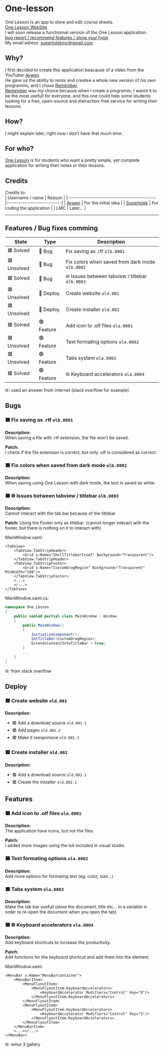 # One-lesson

One Lesson is an app to store and edit course sheets.  
[One Lesson WebSite](https://supertolek.github.io/One-lesson/)  
I will soon release a functionnal version of the One Lesson application.  
[bug report / recommend features / show your hype](https://forms.gle/s9gmoJmgTwSaUUyA9)  
My email adress: supertolekmc@gmail.com

## Why?

I first decided to create this application beacause of a video from the YouTuber [Aywen](https://youtube.com/@AywenVideos).  
He gave us the ability to remix and createe a whole new version of his own programms, and I chose [Remember](https://github.com/Aywen1/remember).  
[Remember](https://github.com/Aywen1/remember) was my choice because when i create a programm, I wannt it to be the most usefull for everyone, and this one could help some students looking for a free, open-source and distraction-free service for writing their lessons.

## How?

I might explain later, right now i don't have that much time.

## For who?

[One Lesson](https://github.com/Supertolek/One-lesson) is for students who want a pretty simple, yet complete application for writing their notes or their lessons.

## Credits

Credits to:  
| Username / name                             | Reason                     |
|---------------------------------------------|----------------------------|
| [Aywen](https://youtube.com/@AywenVideos)   | For the initial idea       |
| [Supertolek](https://github.com/Supertolek) | For coding the application |
| LMC                                         | Later...                   |

---

## Features / Bug fixes comming

| State | Type | Description |
| ----- | ---- | ----------- |
| 🟩 Solved   | 🔴 Bug     | Fix saving as .rtf `olb.0001` |
| 🟥 Unsolved | 🔴 Bug     | Fix colors when saved from dark mode `olb.0002` |
| 🟩 Solved   | 🔴 Bug     | 🌐 Issues between tabview / titlebar `olb.0003` |
| 🟥 Unsolved | 🔵 Deploy  | Create website `old.001` |
| 🟥 Unsolved | 🔵 Deploy  | Create installer `old.002` |
| 🟩 Solved   | 🟢 Feature | Add icon to .olf files `ola.0001` |
| 🟥 Unsolved | 🟢 Feature | Text formating options `ola.0002` |
| 🟥 Unsolved | 🟢 Feature | Tabs system `ola.0003` |
| 🟩 Solved   | 🟢 Feature | 🌐 Keyboard accelerators `ola.0004` |

🌐: used an answer from internet (stack overflow for example)

## Bugs

### 🟩 Fix saving as .rtf `olb.0001`

**Description:**  
When saving a file with .rtf extension, the file won't be saved.

**Patch:**  
I check if the file extension is correct, but only .olf is considered as correct.

### 🟥 Fix colors when saved from dark mode `olb.0002`

**Description:**  
When saving using One Lesson with dark mode, the text is saved as white.

### 🟩 🌐 Issues between tabview / titlebar `olb.0003`

**Description:**  
Cannot interact with the tab bar because of the titlebar.

**Patch:**
Using the Footer only as titlebar. (cannot longer interact with the footer, but there is nothing on it to interact with)

MainWindow.xaml:
```xaml
<TabView>
    <TabView.TabStripHeader>
        <Grid x:Name="ShellTitlebarInset" Background="Transparent"/>
    </TabView.TabStripHeader>
    <TabView.TabStripFooter>
        <Grid x:Name="CustomDragRegion" Background="Transparent" MinWidth="188"/>
    </TabView.TabStripFooter>
    <...>
    </...>
</TabView>
```
MainWindow.xaml.cs:
```cs
namespace One_Lesson
{
    public sealed partial class MainWindow : Window
    {
        public MainWindow()
        {
            InitializeComponent();
            SetTitleBar(CustomDragRegion);
            ExtendsContentIntoTitleBar = true;
        }
        ...
    }
}
```

🌐: from stack overflow

## Deploy

### 🟥 Create website `old.001`

**Description:**
- 🟥 Add a download source `old.001.1`
- 🟥 Add pages `old.001.2`
- 🟥 Make it reesponsive `old.001.3`

### 🟥 Create installer `old.002`

**Description:**
- 🟥 Add a download source `old.001.1`
- 🟥 Create the installer `old.002.1`

## Features

### 🟩 Add icon to .olf files `ola.0001`

**Description:**  
The application have icons, but not the files.

**Patch:**  
I added more images using the toll included in visual studio.

### 🟥 Text formating options `ola.0002`

**Description:**  
Add more options for formating text (eg. color, size...)

### 🟥 Tabs system `ola.0003`

**Description:**  
Make the tab bar usefull (store the document, title etc... in a variable in order to re-open the document when you open the tab)

### 🟩 🌐 Keyboard accelerators `ola.0004`

**Description:**  
Add keyboard shortcuts to increase the productivity.

**Patch:**  
Add functions for the keyboard shortcut and add them into the element.

MainWindow.xaml:
```xaml
<MenuBar x:Name="MenuBarContainer">
    <MenuBarItem>
        <MenuFlyoutItem>
            <MenuFlyoutItem.KeyboardAccelerators>
                <KeyboardAccelerator Modifiers="Control" Key="O"/>
            </MenuFlyoutItem.KeyboardAccelerators>
        </MenuFlyoutItem>
        <MenuFlyoutItem>
            <MenuFlyoutItem.KeyboardAccelerators>
                <KeyboardAccelerator Modifiers="Control" Key="S"/>
            </MenuFlyoutItem.KeyboardAccelerators>
        </MenuFlyoutItem>
    </MenuBarItem>
    <...></...>
</MenuBar>
```

🌐: winui 3 gallery
